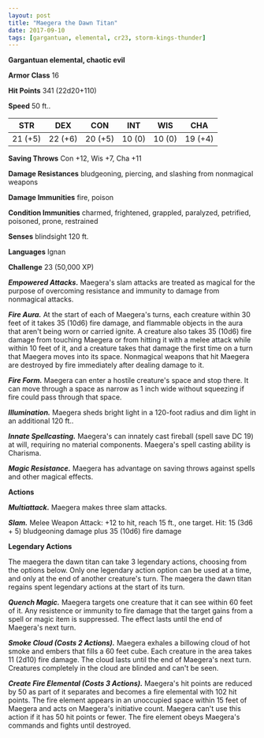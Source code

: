 ```yaml
---
layout: post
title: "Maegera the Dawn Titan"
date: 2017-09-10
tags: [gargantuan, elemental, cr23, storm-kings-thunder]
---
```


**Gargantuan elemental, chaotic evil**

**Armor Class** 16

**Hit Points** 341 (22d20+110)

**Speed** 50 ft..

|   STR   |   DEX   |   CON   |   INT   |   WIS   |   CHA   |
|:-----:|:-----:|:-----:|:-----:|:-----:|:-----:|
| 21 (+5) | 22 (+6) | 20 (+5) | 10 (0) | 10 (0) | 19 (+4) |

**Saving Throws** Con +12, Wis +7, Cha +11

**Damage Resistances** bludgeoning, piercing, and slashing from nonmagical weapons

**Damage Immunities** fire, poison

**Condition Immunities** charmed, frightened, grappled, paralyzed, petrified, poisoned, prone, restrained

**Senses** blindsight 120 ft.

**Languages** Ignan

**Challenge** 23 (50,000 XP)

***Empowered Attacks.*** Maegera's slam attacks are treated as magical for the purpose of overcoming resistance and immunity to damage from nonmagical attacks.

***Fire Aura.*** At the start of each of Maegera's turns, each creature within 30 feet of it takes 35 (10d6) fire damage, and flammable objects in the aura that aren't being worn or carried ignite. A creature also takes 35 (10d6) fire damage from touching Maegera or from hitting it with a melee attack while within 10 feet of it, and a creature takes that damage the first time on a turn that Maegera moves into its space. Nonmagical weapons that hit Maegera are destroyed by fire immediately after dealing damage to it.

***Fire Form.*** Maegera can enter a hostile creature's space and stop there. It can move through a space as narrow as 1 inch wide without squeezing if fire could pass through that space.

***Illumination.*** Maegera sheds bright light in a 120-foot radius and dim light in an additional 120 ft..

***Innate Spellcasting.*** Maegera's can innately cast fireball (spell save DC 19) at will, requiring no material components. Maegera's spell casting ability is Charisma.

***Magic Resistance.*** Maegera has advantage on saving throws against spells and other magical effects.

**Actions**

***Multiattack.*** Maegera makes three slam attacks.

***Slam.*** Melee Weapon Attack: +12 to hit, reach 15 ft., one target. Hit: 15 (3d6 + 5) bludgeoning damage plus 35 (10d6) fire damage

**Legendary Actions**

The maegera the dawn titan can take 3 legendary actions, choosing from the options below. Only one legendary action option can be used at a time, and only at the end of another creature's turn. The maegera the dawn titan regains spent legendary actions at the start of its turn.

***Quench Magic.*** Maegera targets one creature that it can see within 60 feet of it. Any resistence or immunity to fire damage that the target gains from a spell or magic item is suppressed.  The effect lasts until the end of Maegera's next turn.

***Smoke Cloud (Costs 2 Actions).*** Maegera exhales a billowing cloud of hot smoke and embers that fills a 60 feet cube. Each creature in the area takes 11 (2d10) fire damage. The cloud lasts until the end of Maegera's next turn. Creatures completely in the cloud are blinded and can't be seen.

***Create Fire Elemental (Costs 3 Actions).*** Maegera's hit points are reduced by 50 as part of it separates and becomes a fire elemental with 102 hit points. The fire element appears in an unoccupied space within 15 feet of Maegera and acts on Maegera's initiative count. Maegera can't use this action if it has 50 hit points or fewer. The fire element obeys Maegera's commands and fights until destroyed.

